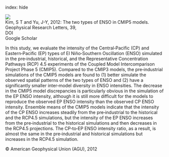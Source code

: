 index: hide

<div class="Citation">
    <div class="Citation-thumb CitationThumb-linked"  data-href="https://doi.org/10.1029/2012gl052006">
      <img src="https://static.claimspace.cloud/climate-study-static/refs/thumbs/14/Kim_and_Yu_2012-thumb.png" />
    </div>

  <div class="Citation-body">
    <div class="Citation-text">Kim, S T and Yu, J-Y, 2012: The two types of ENSO in CMIP5 models. <span class="Article-journal">Geophysical Research Letters, </span><span class="Article-volume">39, </span></div>
    <div class="Citation-links">
      <div class="CitationLink" data-href="https://doi.org/10.1029/2012gl052006">
        <div class="CitationLink-icon CitationLink-Doi"></div>
        <div class="CitationLink-text">DOI</div>
      </div>
      <div class="CitationLink" data-href="https://scholar.google.com/scholar?q=10.1029/2012gl052006">
        <div class="CitationLink-icon CitationLink-Scholar"></div>
        <div class="CitationLink-text">Google Scholar</div>
      </div>
    </div>
  </div>
</div>

In this study, we evaluate the intensity of the Central‐Pacific (CP) and Eastern‐Pacific (EP) types of El Niño‐Southern Oscillation (ENSO) simulated in the pre‐industrial, historical, and the Representative Concentration Pathways (RCP) 4.5 experiments of the Coupled Model Intercomparison Project Phase 5 (CMIP5). Compared to the CMIP3 models, the pre‐industrial simulations of the CMIP5 models are found to (1) better simulate the observed spatial patterns of the two types of ENSO and (2) have a significantly smaller inter‐model diversity in ENSO intensities. The decrease in the CMIP5 model discrepancies is particularly obvious in the simulation of the EP ENSO intensity, although it is still more difficult for the models to reproduce the observed EP ENSO intensity than the observed CP ENSO intensity. Ensemble means of the CMIP5 models indicate that the intensity of the CP ENSO increases steadily from the pre‐industrial to the historical and the RCP4.5 simulations, but the intensity of the EP ENSO increases from the pre‐industrial to the historical simulations and then decreases in the RCP4.5 projections. The CP‐to‐EP ENSO intensity ratio, as a result, is almost the same in the pre‐industrial and historical simulations but increases in the RCP4.5 simulation.

<div class="Citation-copy">
&copy; American Geophysical Union (AGU), 2012
</div>